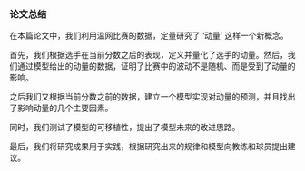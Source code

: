 ### 论文总结

在本篇论文中，我们利用温网比赛的数据，定量研究了 ‘动量’ 这样一个新概念。

首先，我们根据选手在当前分数之后的表现，定义并量化了选手的动量。然后，我们通过模型给出的动量的数据，证明了比赛中的波动不是随机、而是受到了动量的影响。

之后我们又根据当前分数之前的数据，建立一个模型实现对动量的预测，并且找出了影响动量的几个主要因素。

同时，我们测试了模型的可移植性，提出了模型未来的改进思路。

最后，我们将研究成果用于实践，根据研究出来的规律和模型向教练和球员提出建议。